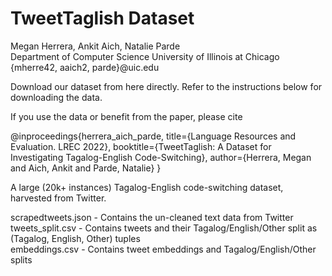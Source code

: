 # TweetTaglish Dataset
Megan Herrera, Ankit Aich, Natalie Parde <br />
Department of Computer Science
University of Illinois at Chicago <br />
{mherre42, aaich2, parde}@uic.edu 



Download our dataset from here directly. Refer to the instructions below for downloading the data. 

If you use the data or benefit from the paper, please cite

@inproceedings{herrera_aich_parde, 
title={Language Resources and Evaluation. LREC 2022}, 
booktitle={TweetTaglish: A Dataset for Investigating Tagalog-English Code-Switching}, 
author={Herrera, Megan and Aich, Ankit and Parde, Natalie}
} 


A large (20k+ instances) Tagalog-English code-switching dataset, harvested from Twitter.

scrapedtweets.json - Contains the un-cleaned text data from Twitter <br />
tweets_split.csv - Contains tweets and their Tagalog/English/Other split as (Tagalog, English, Other) tuples <br />
embeddings.csv - Contains tweet embeddings and Tagalog/English/Other splits
